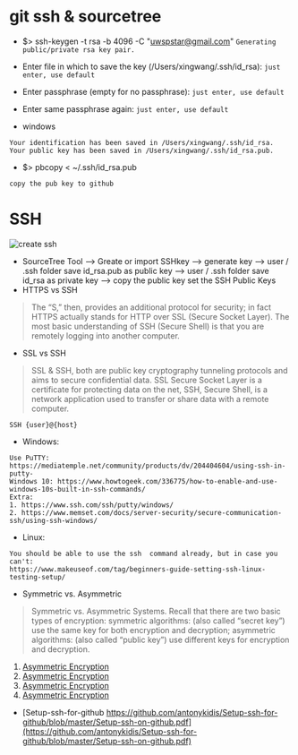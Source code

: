 # git ssh & sourcetree
- $> ssh-keygen -t rsa -b 4096 -C "uwspstar@gmail.com"
```Generating public/private rsa key pair.```
- Enter file in which to save the key (/Users/xingwang/.ssh/id_rsa): 
```just enter, use default```
- Enter passphrase (empty for no passphrase): ```just enter, use default```
- Enter same passphrase again: 
```just enter, use default```

- windows
```
Your identification has been saved in /Users/xingwang/.ssh/id_rsa.
Your public key has been saved in /Users/xingwang/.ssh/id_rsa.pub.
```
- $> pbcopy < ~/.ssh/id_rsa.pub
```
copy the pub key to github 
```
# SSH
![create ssh](/Img/ssh1.JPG)
- SourceTree
Tool --> Greate or import SSHkey --> generate key
--> user / .ssh folder save id_rsa.pub as public key
--> user / .ssh folder save id_rsa  as private key
--> copy the public key set the SSH Public Keys
- HTTPS vs SSH
>The “S,” then, provides an additional protocol for security; in fact HTTPS actually stands for HTTP over SSL (Secure Socket Layer). The most basic understanding of SSH (Secure Shell) is that you are remotely logging into another computer.
- SSL vs SSH
>SSL & SSH, both are public key cryptography tunneling protocols and aims to secure confidential data. SSL Secure Socket Layer is a certificate for protecting data on the net, SSH, Secure Shell, is a network application used to transfer or share data with a remote computer.
```
SSH {user}@{host}
```
- Windows:
```
Use PuTTY: https://mediatemple.net/community/products/dv/204404604/using-ssh-in-putty-
Windows 10: https://www.howtogeek.com/336775/how-to-enable-and-use-windows-10s-built-in-ssh-commands/
Extra: 
1. https://www.ssh.com/ssh/putty/windows/
2. https://www.memset.com/docs/server-security/secure-communication-ssh/using-ssh-windows/
```
- Linux:
```
You should be able to use the ssh  command already, but in case you can't:
https://www.makeuseof.com/tag/beginners-guide-setting-ssh-linux-testing-setup/
```
- Symmetric vs. Asymmetric
>Symmetric vs. Asymmetric Systems. Recall that there are two basic types of encryption: symmetric algorithms: (also called “secret key”) use the same key for both encryption and decryption; asymmetric algorithms: (also called “public key”) use different keys for encryption and decryption.
 
1. [Asymmetric Encryption](https://www.youtube.com/watch?v=NmM9HA2MQGI)
2. [Asymmetric Encryption](https://www.youtube.com/watch?v=Yjrfm_oRO0w)
3. [Asymmetric Encryption](https://www.youtube.com/watch?v=vsXMMT2CqqE&t=)
4. [Asymmetric Encryption](https://www.youtube.com/watch?v=NF1pwjL9-DE)
 
 - [Setup-ssh-for-github https://github.com/antonykidis/Setup-ssh-for-github/blob/master/Setup-ssh-on-github.pdf](https://github.com/antonykidis/Setup-ssh-for-github/blob/master/Setup-ssh-on-github.pdf)
